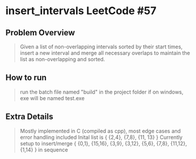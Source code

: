 # insert_intervals LeetCode #57

## Problem Overview
> Given a list of non-overlapping intervals sorted by their start times,  
> insert a new interval and merge all necessary overlaps to maintain the list as non-overlapping and sorted.

## How to run
> run the batch file named "build" in the project folder if on windows,
> exe will be named test.exe

## Extra Details
> Mostly implemented in C (compiled as cpp), most edge cases and error handling included
> Inital list is { {2,4}, {7,8}, {11, 13} }
> Currently setup to insert/merge { {0,1}, {15,16}, {3,9}, {3,12}, {5,6}, {7,8}, {11,12}, {1,14} } in sequence
